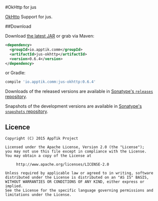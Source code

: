 #OkHttp for jus

[OkHttp][okhttp] Support for jus.  

##Download

Download [the latest JAR][mvn] or grab via Maven:
```xml
<dependency>
  <groupId>io.apptik.comm</groupId>
  <artifactId>jus-okhttp</artifactId>
  <version>0.6.4</version>
</dependency>
```
or Gradle:
```groovy
compile 'io.apptik.comm:jus-okhttp:0.6.4'
```

Downloads of the released versions are available in [Sonatype's `releases` repository][release].

Snapshots of the development versions are available in [Sonatype's `snapshots` repository][snap].

## Licence

    Copyright (C) 2015 AppTik Project

    Licensed under the Apache License, Version 2.0 (the "License");
    you may not use this file except in compliance with the License.
    You may obtain a copy of the License at

         http://www.apache.org/licenses/LICENSE-2.0

    Unless required by applicable law or agreed to in writing, software
    distributed under the License is distributed on an "AS IS" BASIS,
    WITHOUT WARRANTIES OR CONDITIONS OF ANY KIND, either express or implied.
    See the License for the specific language governing permissions and
    limitations under the License.

 [mvn]: https://search.maven.org/remote_content?g=io.apptik.comm&a=jus-okhttp&v=LATEST
 [release]: https://oss.sonatype.org/content/repositories/releases/io/apptik/comm/jus-okhttp
  [snap]: https://oss.sonatype.org/content/repositories/snapshots/io/apptik/comm/jus-okhttp
  [okhttp]: http://square.github.io/okhttp/
